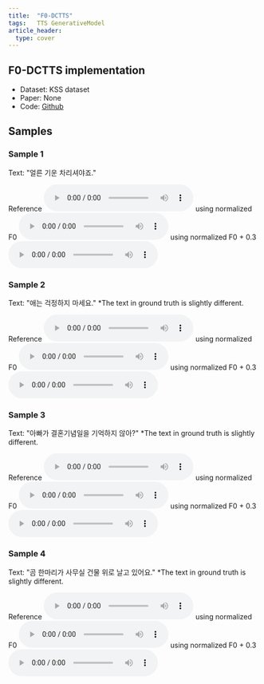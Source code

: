 ```yaml
---
title:  "F0-DCTTS"
tags:	TTS GenerativeModel
article_header:
  type: cover
---
```


## F0-DCTTS implementation
- Dataset: KSS dataset
- Paper: None
- Code: [Github](https://github.com/Yangyangii/F0-DCTTS)

## Samples

### Sample 1
Text: "얼른 기운 차리셔야죠."

Reference
<audio src="https://raw.githubusercontent.com/yangyangii/yangyangii.github.io/master/assets/_posts/audios/f0dctts/gt-00.wav" controls> Unable to load song. </audio>
using normalized F0
<audio src="https://raw.githubusercontent.com/yangyangii/yangyangii.github.io/master/assets/_posts/audios/f0dctts/sample-0.wav" controls> Unable to load song. </audio>
using normalized F0 + 0.3
<audio src="https://raw.githubusercontent.com/yangyangii/yangyangii.github.io/master/assets/_posts/audios/f0dctts/sample-00.wav" controls> Unable to load song. </audio>


### Sample 2
Text: "애는 걱정하지 마세요."
*The text in ground truth is slightly different.

Reference
<audio src="https://raw.githubusercontent.com/yangyangii/yangyangii.github.io/master/assets/_posts/audios/f0dctts/gt-01.wav" controls> Unable to load song. </audio>
using normalized F0
<audio src="https://raw.githubusercontent.com/yangyangii/yangyangii.github.io/master/assets/_posts/audios/f0dctts/sample-1.wav" controls> Unable to load song. </audio>
using normalized F0 + 0.3
<audio src="https://raw.githubusercontent.com/yangyangii/yangyangii.github.io/master/assets/_posts/audios/f0dctts/sample-01.wav" controls> Unable to load song. </audio>

### Sample 3
Text: "아빠가 결혼기념일을 기억하지 않아?"
*The text in ground truth is slightly different.

Reference
<audio src="https://raw.githubusercontent.com/yangyangii/yangyangii.github.io/master/assets/_posts/audios/f0dctts/gt-02.wav" controls> Unable to load song. </audio>
using normalized F0
<audio src="https://raw.githubusercontent.com/yangyangii/yangyangii.github.io/master/assets/_posts/audios/f0dctts/sample-2.wav" controls> Unable to load song. </audio>
using normalized F0 + 0.3
<audio src="https://raw.githubusercontent.com/yangyangii/yangyangii.github.io/master/assets/_posts/audios/f0dctts/sample-02.wav" controls> Unable to load song. </audio>


### Sample 4
Text: "곰 한마리가 사무실 건물 위로 날고 있어요."
*The text in ground truth is slightly different.

Reference
<audio src="https://raw.githubusercontent.com/yangyangii/yangyangii.github.io/master/assets/_posts/audios/f0dctts/gt-03.wav" controls> Unable to load song. </audio>
using normalized F0
<audio src="https://raw.githubusercontent.com/yangyangii/yangyangii.github.io/master/assets/_posts/audios/f0dctts/sample-3.wav" controls> Unable to load song. </audio>
using normalized F0 + 0.3
<audio src="https://raw.githubusercontent.com/yangyangii/yangyangii.github.io/master/assets/_posts/audios/f0dctts/sample-03.wav" controls> Unable to load song. </audio>
